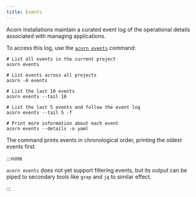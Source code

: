 ```yaml
---
title: Events
---
```


Acorn installations maintain a curated event log of the operational details associated with managing applications.

To access this log, use the [`acorn events`](../100-reference/01-command-line/acorn_events.md) command:

```shell
# List all events in the current project
acorn events

# List events across all projects
acorn -A events

# List the last 10 events
acorn events --tail 10

# List the last 5 events and follow the event log
acorn events --tail 5 -f

# Print more information about each event
acorn events --details -o yaml
```

The command prints events in chronological order, printing the oldest events first.


:::note

`acorn events` does not yet support filtering events, but its output can be piped to secondary tools like `grep` and `jq` to similar effect.

:::

